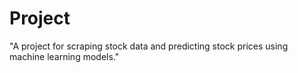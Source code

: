# Project
"A project for scraping stock data and predicting stock prices using machine learning models."
